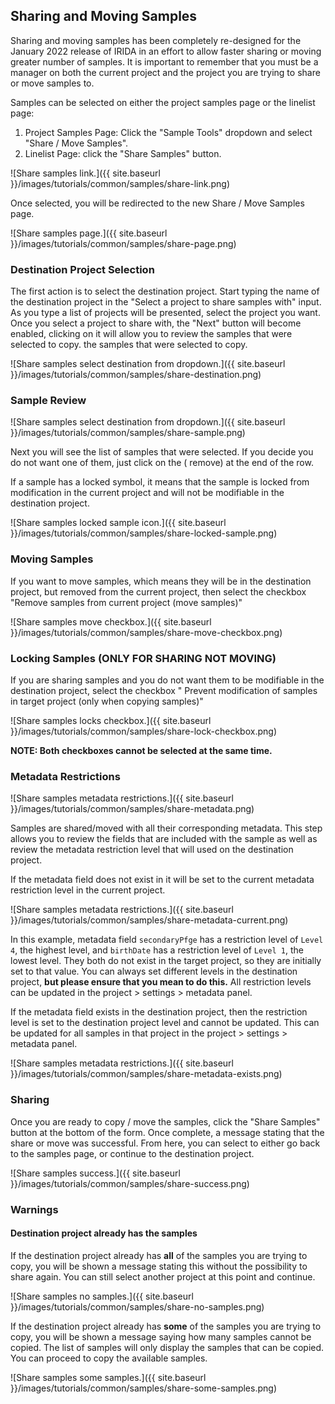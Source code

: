 ## Sharing and Moving Samples

Sharing and moving samples has been completely re-designed for the January 2022 release of IRIDA in an effort to allow
faster sharing or moving greater number of samples. It is important to remember that you must be a manager on both the
current project and the project you are trying to share or move samples to.

Samples can be selected on either the project samples page or the linelist page:

1. Project Samples Page: Click the "Sample Tools" dropdown and select "Share / Move Samples".
2. Linelist Page: click the "Share Samples" button.

![Share samples link.]({{ site.baseurl }}/images/tutorials/common/samples/share-link.png)

Once selected, you will be redirected to the new Share / Move Samples page.

![Share samples page.]({{ site.baseurl }}/images/tutorials/common/samples/share-page.png)

### Destination Project Selection

The first action is to select the destination project. Start typing the name of the destination project in the "Select a
project to share samples with" input. As you type a list of projects will be presented, select the project you want.
Once you select a project to share with, the "Next" button will become enabled, clicking on it will allow you to review
the samples that were selected to copy. the samples that were selected to copy.

![Share samples select destination from dropdown.]({{ site.baseurl
}}/images/tutorials/common/samples/share-destination.png)

### Sample Review

![Share samples select destination from dropdown.]({{ site.baseurl }}/images/tutorials/common/samples/share-sample.png)

Next you will see the list of samples that were selected. If you decide you do not want one of them, just click on the (
remove) at the end of the row.

If a sample has a locked symbol, it means that the sample is locked from modification in the current project and will
not be modifiable in the destination project.

![Share samples locked sample icon.]({{ site.baseurl }}/images/tutorials/common/samples/share-locked-sample.png)

### Moving Samples

If you want to move samples, which means they will be in the destination project, but removed from the current project,
then select the checkbox "Remove samples from current project (move samples)"

![Share samples move checkbox.]({{ site.baseurl }}/images/tutorials/common/samples/share-move-checkbox.png)

### Locking Samples (ONLY FOR SHARING NOT MOVING)

If you are sharing samples and you do not want them to be modifiable in the destination project, select the checkbox "
Prevent modification of samples in target project (only when copying samples)"

![Share samples locks checkbox.]({{ site.baseurl }}/images/tutorials/common/samples/share-lock-checkbox.png)

**NOTE: Both checkboxes cannot be selected at the same time.**

### Metadata Restrictions

![Share samples metadata restrictions.]({{ site.baseurl }}/images/tutorials/common/samples/share-metadata.png)

Samples are shared/moved with all their corresponding metadata. This step allows you to review the fields that are
included with the sample as well as review the metadata restriction level that will used on the destination project.

If the metadata field does not exist in it will be set to the current metadata restriction level in the current project.

![Share samples metadata restrictions.]({{ site.baseurl }}/images/tutorials/common/samples/share-metadata-current.png)

In this example, metadata field `secondaryPfge` has a restriction level of `Level 4`, the highest level, and `birthDate`
has a restriction level of `Level 1`, the lowest level. They both do not exist in the target project, so they are
initially set to that value. You can always set different levels in the destination project, **but please ensure that
you mean to do this.**  All restriction levels can be updated in the project > settings > metadata panel.

If the metadata field exists in the destination project, then the restriction level is set to the destination project
level and cannot be updated. This can be updated for all samples in that project in the project > settings > metadata
panel.

![Share samples metadata restrictions.]({{ site.baseurl }}/images/tutorials/common/samples/share-metadata-exists.png)

### Sharing

Once you are ready to copy / move the samples, click the "Share Samples" button at the bottom of the form. Once
complete, a message stating that the share or move was successful. From here, you can select to either go back to the
samples page, or continue to the destination project.

![Share samples success.]({{ site.baseurl }}/images/tutorials/common/samples/share-success.png)

### Warnings

#### Destination project already has the samples

If the destination project already has **all** of the samples you are trying to copy, you will be shown a message stating this without the possibility to share again.  You can still select another project at this point and continue.

![Share samples no samples.]({{ site.baseurl }}/images/tutorials/common/samples/share-no-samples.png)

If the destination project already has **some** of the samples you are trying to copy, you will be shown a message saying how many samples cannot be copied.  The list of samples will only display the samples that can be copied.  You can proceed to copy the available samples.

![Share samples some samples.]({{ site.baseurl }}/images/tutorials/common/samples/share-some-samples.png)